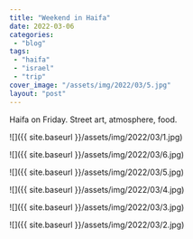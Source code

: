 ```yaml
---
title: "Weekend in Haifa"
date: 2022-03-06
categories: 
 - "blog"
tags: 
 - "haifa"
 - "israel"
 - "trip"
cover_image: "/assets/img/2022/03/5.jpg"
layout: "post"
---
```


Haifa on Friday. Street art, atmosphere, food. 


![]({{ site.baseurl }}/assets/img/2022/03/1.jpg)

![]({{ site.baseurl }}/assets/img/2022/03/6.jpg)

![]({{ site.baseurl }}/assets/img/2022/03/5.jpg)

![]({{ site.baseurl }}/assets/img/2022/03/4.jpg)

![]({{ site.baseurl }}/assets/img/2022/03/3.jpg)

![]({{ site.baseurl }}/assets/img/2022/03/2.jpg)
